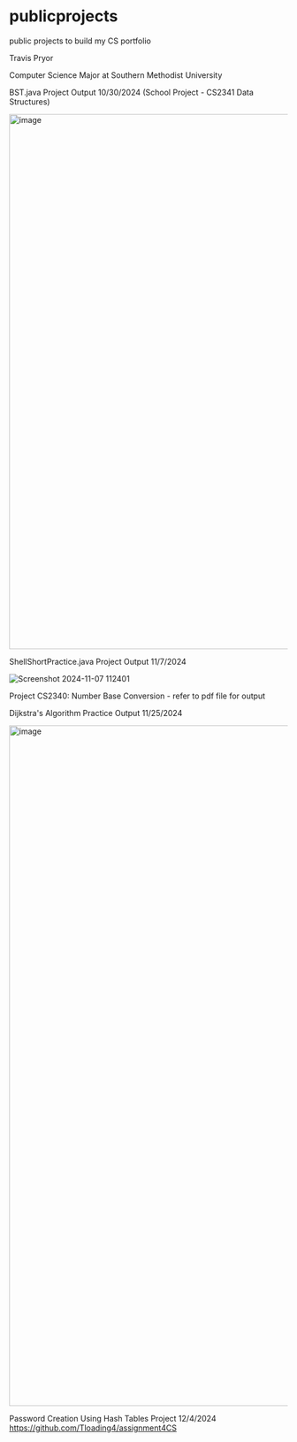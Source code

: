 # publicprojects
public projects to build my CS portfolio

Travis Pryor 

Computer Science Major at Southern Methodist University 


BST.java Project Output 10/30/2024 (School Project - CS2341 Data Structures)

<img width="967" alt="image" src="https://github.com/user-attachments/assets/c9217a52-348e-4d53-b556-cdc9c4616fa7">

ShellShortPractice.java Project Output 11/7/2024 

![Screenshot 2024-11-07 112401](https://github.com/user-attachments/assets/30c34a38-4b79-4e34-8219-a9f2903f1ca8)

Project CS2340: Number Base Conversion - refer to pdf file for output 

Dijkstra's Algorithm Practice Output 11/25/2024

<img width="1230" alt="image" src="https://github.com/user-attachments/assets/42243c7d-e216-411b-9732-79d4acadaf1d">



Password Creation Using Hash Tables Project 12/4/2024
https://github.com/Tloading4/assignment4CS
